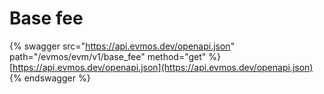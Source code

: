 # Base fee

{% swagger src="https://api.evmos.dev/openapi.json" path="/evmos/evm/v1/base_fee" method="get" %}
[https://api.evmos.dev/openapi.json](https://api.evmos.dev/openapi.json)
{% endswagger %}
